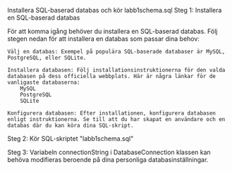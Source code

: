 Installera SQL-baserad databas och kör labb1schema.sql
Steg 1: Installera en SQL-baserad databas

För att komma igång behöver du installera en SQL-baserad databas. Följ stegen nedan för att installera en databas som passar dina behov:

    Välj en databas: Exempel på populära SQL-baserade databaser är MySQL, PostgreSQL, eller SQLite.

    Installera databasen: Följ installationsinstruktionerna för den valda databasen på dess officiella webbplats. Här är några länkar för de vanligaste databaserna:
        MySQL
        PostgreSQL
        SQLite

    Konfigurera databasen: Efter installationen, konfigurera databasen enligt instruktionerna. Se till att du har skapat en användare och en databas där du kan köra dina SQL-skript.

Steg 2: Kör SQL-skriptet "labb1schema.sql"

Steg 3: Variabeln connectionString i DatabaseConnection klassen kan behöva modifieras beroende på dina personliga databasinställningar.
